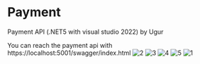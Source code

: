 # Payment
Payment API (.NET5 with visual studio 2022) by Ugur


You can reach the payment api with https://localhost:5001/swagger/index.html 
![2](https://user-images.githubusercontent.com/56588930/145943295-af8b0a9f-d157-4740-98dc-fe0f4bb8151a.PNG)
![3](https://user-images.githubusercontent.com/56588930/145943297-36735001-04ff-4ae6-9a77-349945996ef8.PNG)
![4](https://user-images.githubusercontent.com/56588930/145943301-6c5fa16a-8162-4225-9393-83c61bca1497.PNG)
![5](https://user-images.githubusercontent.com/56588930/145943303-5391f289-dc08-49d2-a440-7dfc16e662b5.PNG)
![1](https://user-images.githubusercontent.com/56588930/145943304-f1cc4b21-75b6-4ea9-ae1a-3df14539160e.PNG)
